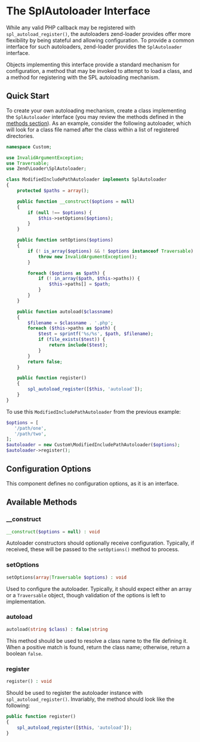 # The SplAutoloader Interface

While any valid PHP callback may be registered with `spl_autoload_register()`,
the autoloaders zend-loader provides offer more flexibility by being stateful
and allowing configuration. To provide a common interface for such autoloaders,
zend-loader provides the `SplAutoloader` interface.

Objects implementing this interface provide a standard mechanism for
configuration, a method that may be invoked to attempt to load a class, and a
method for registering with the SPL autoloading mechanism.

## Quick Start

To create your own autoloading mechanism, create a class implementing the
`SplAutoloader` interface (you may review the methods defined in the [methods
section](#available-methods)). As an example, consider the following autoloader,
which will look for a class file named after the class within a list of
registered directories.

```php
namespace Custom;

use InvalidArgumentException;
use Traversable;
use Zend\Loader\SplAutoloader;

class ModifiedIncludePathAutoloader implements SplAutoloader
{
    protected $paths = array();

    public function __construct($options = null)
    {
        if (null !== $options) {
            $this->setOptions($options);
        }
    }

    public function setOptions($options)
    {
        if (! is_array($options) && ! $options instanceof Traversable) {
            throw new InvalidArgumentException();
        }

        foreach ($options as $path) {
            if (! in_array($path, $this->paths)) {
                $this->paths[] = $path;
            }
        }
    }

    public function autoload($classname)
    {
        $filename = $classname . '.php';
        foreach ($this->paths as $path) {
            $test = sprintf('%s/%s', $path, $filename);
            if (file_exists($test)) {
                return include($test);
            }
        }
        return false;
    }

    public function register()
    {
        spl_autoload_register([$this, 'autoload']);
    }
}
```

To use this `ModifiedIncludePathAutoloader` from the previous example:

```php
$options = [
   '/path/one',
   '/path/two',
];
$autoloader = new Custom\ModifiedIncludePathAutoloader($options);
$autoloader->register();
```

## Configuration Options

This component defines no configuration options, as it is an interface.

## Available Methods

### \_\_construct

```php
__construct($options = null) : void
```

Autoloader constructors should optionally receive configuration. Typically, if
received, these will be passed to the `setOptions()` method to process.

### setOptions

```php
setOptions(array|Traversable $options) : void
```

Used to configure the autoloader. Typically, it should expect either an array or
a `Traversable` object, though validation of the options is left to
implementation.

### autoload

```php
autoload(string $class) : false|string
```

This method should be used to resolve a class name to the file defining it. When
a positive match is found, return the class name; otherwise, return a boolean
`false`.

### register

```php
register() : void
```

Should be used to register the autoloader instance with
`spl_autoload_register()`. Invariably, the method should look like the
following:

```php
public function register()
{
    spl_autoload_register([$this, 'autoload']);
}
```
